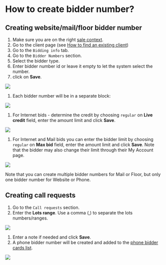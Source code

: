 # How to create bidder number?

## Creating website/mail/floor bidder number

1. Make sure you are on the right [sale context](../sale/sale-context.md).
2. Go to the client page \(see [How to find an existing client](how-to-find-an-existing-client.md)\)
3. Go to the `Bidding info` tab.
4. Go to the `Bidder Numbers` section.
5. Select the bidder type.
6. Enter bidder number id or leave it empty to let the system select the number.
7. click on **Save**.

![](https://user-images.githubusercontent.com/20393485/46792307-c10e9600-cd4b-11e8-9202-2811e479546a.jpg)

1. Each bidder number will be in a separate block:

![](https://user-images.githubusercontent.com/20393485/46793118-9f161300-cd4d-11e8-8ec5-deaa59d5c945.jpg)

1. For Internet bids - determine the credit by choosing `regular` on **Live credit** field, enter the amount limit and click **Save**.

![](https://user-images.githubusercontent.com/20393485/46793953-80b11700-cd4f-11e8-8873-fea4f3f15498.jpg)

1. For Internet and Mail bids you can enter the bidder limit by choosing `regular` on **Max bid** field, enter the amount limit and click **Save**. Note that the bidder may also change their limit through their My Account page.

![](https://user-images.githubusercontent.com/20393485/46794320-45fbae80-cd50-11e8-9732-c740d9363845.jpg)

Note that you can create multiple bidder numbers for Mail or Floor, but only one bidder number for Website or Phone.

## Creating call requests

1. Go to the `Call requests` section.
2. Enter the **Lots range**. Use a comma \(,\) to separate the lots numbers/ranges.

![](https://user-images.githubusercontent.com/20393485/46795555-169a7100-cd53-11e8-885e-b223e357de63.jpg)

1. Enter a note if needed and click **Save**.
2. A phone bidder number will be created and added to the [phone bidder cards list](how-to-download-phone-bidder-cards-list.md). 

![](https://user-images.githubusercontent.com/20393485/46795722-8f99c880-cd53-11e8-919d-7f9fc2e03e74.jpg)

